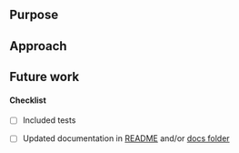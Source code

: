 ## Purpose

## Approach

## Future work

#### Checklist
- [ ] Included tests
- [ ] Updated documentation in [README](README.md) and/or [docs folder](/docs)

